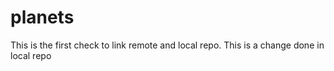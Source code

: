 # planets
This is the first check to link remote and local repo.
This is a change done in local repo
